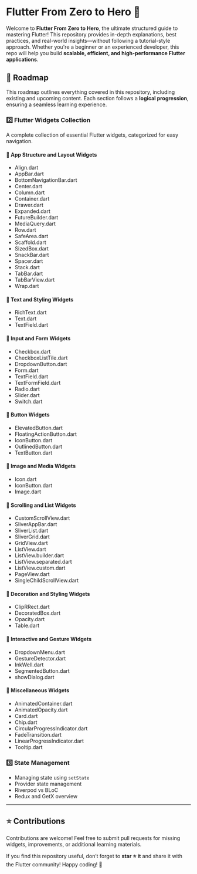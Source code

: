 # Flutter From Zero to Hero 🚀

Welcome to **Flutter From Zero to Hero**, the ultimate structured guide to mastering Flutter! This repository provides in-depth explanations, best practices, and real-world insights—without following a tutorial-style approach. Whether you're a beginner or an experienced developer, this repo will help you build **scalable, efficient, and high-performance Flutter applications**.

## 📌 Roadmap

This roadmap outlines everything covered in this repository, including existing and upcoming content. Each section follows a **logical progression**, ensuring a seamless learning experience.

### 2️⃣ **Flutter Widgets Collection** 
A complete collection of essential Flutter widgets, categorized for easy navigation.

#### 📂 **App Structure and Layout Widgets**
- Align.dart
- AppBar.dart
- BottomNavigationBar.dart
- Center.dart
- Column.dart
- Container.dart
- Drawer.dart
- Expanded.dart
- FutureBuilder.dart
- MediaQuery.dart
- Row.dart
- SafeArea.dart
- Scaffold.dart
- SizedBox.dart
- SnackBar.dart
- Spacer.dart
- Stack.dart
- TabBar.dart
- TabBarView.dart
- Wrap.dart

#### 📂 **Text and Styling Widgets**
- RichText.dart
- Text.dart
- TextField.dart

#### 📂 **Input and Form Widgets**
- Checkbox.dart
- CheckboxListTile.dart
- DropdownButton.dart
- Form.dart
- TextField.dart
- TextFormField.dart
- Radio.dart
- Slider.dart
- Switch.dart

#### 📂 **Button Widgets**
- ElevatedButton.dart
- FloatingActionButton.dart
- IconButton.dart
- OutlinedButton.dart
- TextButton.dart

#### 📂 **Image and Media Widgets**
- Icon.dart
- IconButton.dart
- Image.dart

#### 📂 **Scrolling and List Widgets**
- CustomScrollView.dart
- SliverAppBar.dart
- SliverList.dart
- SliverGrid.dart
- GridView.dart
- ListView.dart
- ListView.builder.dart
- ListView.separated.dart
- ListView.custom.dart
- PageView.dart
- SingleChildScrollView.dart

#### 📂 **Decoration and Styling Widgets**
- ClipRRect.dart
- DecoratedBox.dart
- Opacity.dart
- Table.dart

#### 📂 **Interactive and Gesture Widgets**
- DropdownMenu.dart
- GestureDetector.dart
- InkWell.dart
- SegmentedButton.dart
- showDialog.dart

#### 📂 **Miscellaneous Widgets**
- AnimatedContainer.dart
- AnimatedOpacity.dart
- Card.dart
- Chip.dart
- CircularProgressIndicator.dart
- FadeTransition.dart
- LinearProgressIndicator.dart
- Tooltip.dart

### 3️⃣ **State Management**
- Managing state using `setState`
- Provider state management
- Riverpod vs BLoC
- Redux and GetX overview
  
---

## ⭐ Contributions
Contributions are welcome! Feel free to submit pull requests for missing widgets, improvements, or additional learning materials.

If you find this repository useful, don’t forget to **star ⭐ it** and share it with the Flutter community! Happy coding! 🚀

